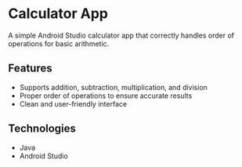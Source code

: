 # Calculator App

A simple Android Studio calculator app that correctly handles order of operations for basic arithmetic.

## Features
- Supports addition, subtraction, multiplication, and division
- Proper order of operations to ensure accurate results
- Clean and user-friendly interface

## Technologies
- Java
- Android Studio
